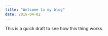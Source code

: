 ```yaml
---
title: "Welcome to my blog"
date: 2019-04-02
---
```


This is a quick draft to see how this thing works.
